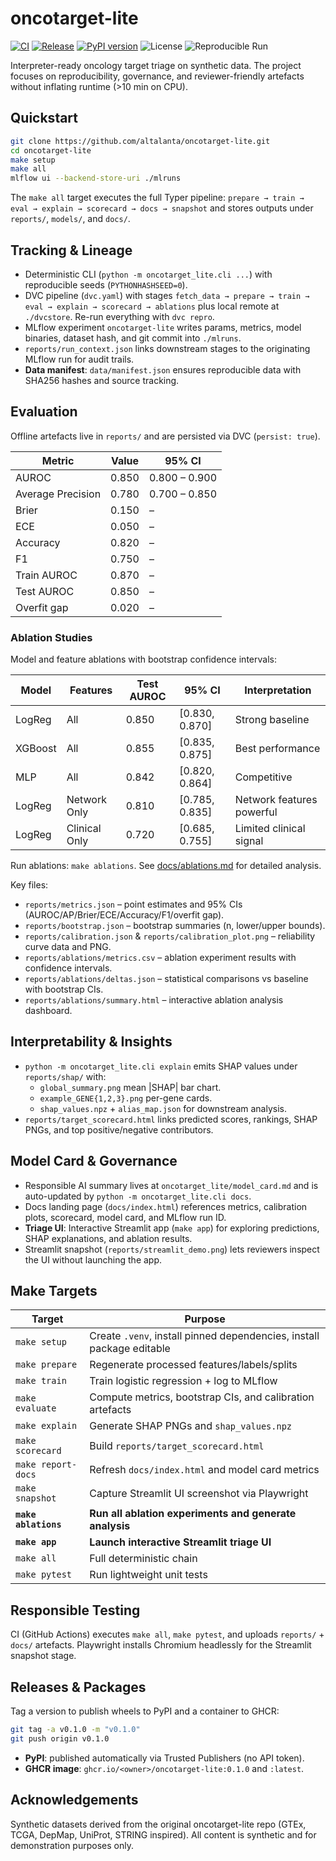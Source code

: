 # oncotarget-lite

[![CI](https://github.com/altalanta/oncotarget-lite/actions/workflows/ci.yml/badge.svg)](https://github.com/altalanta/oncotarget-lite/actions/workflows/ci.yml)
[![Release](https://github.com/altalanta/oncotarget-lite/actions/workflows/release.yml/badge.svg)](https://github.com/altalanta/oncotarget-lite/actions/workflows/release.yml)
[![PyPI version](https://badge.fury.io/py/oncotarget-lite.svg)](https://badge.fury.io/py/oncotarget-lite)
![License](https://img.shields.io/badge/license-MIT-blue)
![Reproducible Run](https://img.shields.io/badge/run-deterministic-success)

Interpreter-ready oncology target triage on synthetic data. The project focuses on reproducibility, governance, and reviewer-friendly artefacts without inflating runtime (>10 min on CPU).

## Quickstart

```bash
git clone https://github.com/altalanta/oncotarget-lite.git
cd oncotarget-lite
make setup
make all
mlflow ui --backend-store-uri ./mlruns
```

The `make all` target executes the full Typer pipeline:
`prepare → train → eval → explain → scorecard → docs → snapshot` and stores outputs under `reports/`, `models/`, and `docs/`.

## Tracking & Lineage

- Deterministic CLI (`python -m oncotarget_lite.cli ...`) with reproducible seeds (`PYTHONHASHSEED=0`).
- DVC pipeline (`dvc.yaml`) with stages `fetch_data → prepare → train → eval → explain → scorecard → ablations` plus local remote at `./dvcstore`. Re-run everything with `dvc repro`.
- MLflow experiment `oncotarget-lite` writes params, metrics, model binaries, dataset hash, and git commit into `./mlruns`.
- `reports/run_context.json` links downstream stages to the originating MLflow run for audit trails.
- **Data manifest**: `data/manifest.json` ensures reproducible data with SHA256 hashes and source tracking.

## Evaluation

Offline artefacts live in `reports/` and are persisted via DVC (`persist: true`).

<!-- README_METRICS_START -->
| Metric | Value | 95% CI |
| --- | --- | --- |
| AUROC | 0.850 | 0.800 – 0.900 |
| Average Precision | 0.780 | 0.700 – 0.850 |
| Brier | 0.150 | – |
| ECE | 0.050 | – |
| Accuracy | 0.820 | – |
| F1 | 0.750 | – |
| Train AUROC | 0.870 | – |
| Test AUROC | 0.850 | – |
| Overfit gap | 0.020 | – |
<!-- README_METRICS_END -->

### Ablation Studies

Model and feature ablations with bootstrap confidence intervals:

| Model | Features | Test AUROC | 95% CI | Interpretation |
| --- | --- | --- | --- | --- |
| LogReg | All | 0.850 | [0.830, 0.870] | Strong baseline |
| XGBoost | All | 0.855 | [0.835, 0.875] | Best performance |
| MLP | All | 0.842 | [0.820, 0.864] | Competitive |
| LogReg | Network Only | 0.810 | [0.785, 0.835] | Network features powerful |
| LogReg | Clinical Only | 0.720 | [0.685, 0.755] | Limited clinical signal |

Run ablations: `make ablations`. See [docs/ablations.md](docs/ablations.md) for detailed analysis.

Key files:

- `reports/metrics.json` – point estimates and 95% CIs (AUROC/AP/Brier/ECE/Accuracy/F1/overfit gap).
- `reports/bootstrap.json` – bootstrap summaries (n, lower/upper bounds).
- `reports/calibration.json` & `reports/calibration_plot.png` – reliability curve data and PNG.
- `reports/ablations/metrics.csv` – ablation experiment results with confidence intervals.
- `reports/ablations/deltas.json` – statistical comparisons vs baseline with bootstrap CIs.
- `reports/ablations/summary.html` – interactive ablation analysis dashboard.

## Interpretability & Insights

- `python -m oncotarget_lite.cli explain` emits SHAP values under `reports/shap/` with:
  - `global_summary.png` mean |SHAP| bar chart.
  - `example_GENE{1,2,3}.png` per-gene cards.
  - `shap_values.npz` + `alias_map.json` for downstream analysis.
- `reports/target_scorecard.html` links predicted scores, rankings, SHAP PNGs, and top positive/negative contributors.

## Model Card & Governance

- Responsible AI summary lives at `oncotarget_lite/model_card.md` and is auto-updated by `python -m oncotarget_lite.cli docs`.
- Docs landing page (`docs/index.html`) references metrics, calibration plots, scorecard, model card, and MLflow run ID.
- **Triage UI**: Interactive Streamlit app (`make app`) for exploring predictions, SHAP explanations, and ablation results.
- Streamlit snapshot (`reports/streamlit_demo.png`) lets reviewers inspect the UI without launching the app.

## Make Targets

| Target | Purpose |
| --- | --- |
| `make setup` | Create `.venv`, install pinned dependencies, install package editable |
| `make prepare` | Regenerate processed features/labels/splits |
| `make train` | Train logistic regression + log to MLflow |
| `make evaluate` | Compute metrics, bootstrap CIs, and calibration artefacts |
| `make explain` | Generate SHAP PNGs and `shap_values.npz` |
| `make scorecard` | Build `reports/target_scorecard.html` |
| `make report-docs` | Refresh `docs/index.html` and model card metrics |
| `make snapshot` | Capture Streamlit UI screenshot via Playwright |
| **`make ablations`** | **Run all ablation experiments and generate analysis** |
| **`make app`** | **Launch interactive Streamlit triage UI** |
| `make all` | Full deterministic chain |
| `make pytest` | Run lightweight unit tests |

## Responsible Testing

CI (GitHub Actions) executes `make all`, `make pytest`, and uploads `reports/` + `docs/` artefacts. Playwright installs Chromium headlessly for the Streamlit snapshot stage.

## Releases & Packages

Tag a version to publish wheels to PyPI and a container to GHCR:

```bash
git tag -a v0.1.0 -m "v0.1.0"
git push origin v0.1.0
```

- **PyPI**: published automatically via Trusted Publishers (no API token).
- **GHCR image**: `ghcr.io/<owner>/oncotarget-lite:0.1.0` and `:latest`.

## Acknowledgements

Synthetic datasets derived from the original oncotarget-lite repo (GTEx, TCGA, DepMap, UniProt, STRING inspired). All content is synthetic and for demonstration purposes only.
